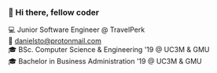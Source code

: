 ### 👋 Hi there, fellow coder

💻 Junior Software Engineer @ TravelPerk  
📧 [danielsto@protonmail.com](mailto:danielsto@protonmail.com)  
🎓 BSc. Computer Science & Engineering '19 @ UC3M & GMU  
🎓 Bachelor in Business Administration '19 @ UC3M & GMU  
<!-- 🌐 [danielsarmiento.com](https://danielsarmiento.com)  -->

